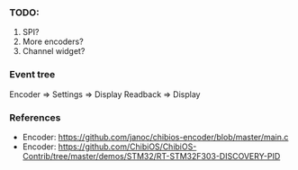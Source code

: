 ### TODO:

1. SPI?
1. More encoders?
1. Channel widget?

### Event tree

Encoder => Settings => Display
Readback => Display

### References
- Encoder: https://github.com/janoc/chibios-encoder/blob/master/main.c
- Encoder: https://github.com/ChibiOS/ChibiOS-Contrib/tree/master/demos/STM32/RT-STM32F303-DISCOVERY-PID
